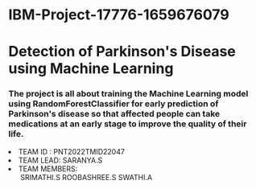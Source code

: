 # IBM-Project-17776-1659676079

# Detection of Parkinson's Disease using Machine Learning

### The project is all about training the Machine Learning model using RandomForestClassifier for early prediction of Parkinson's disease so that affected people can take medications at an early stage to improve the quality of their life.

<li>TEAM ID : PNT2022TMID22047
<li>TEAM LEAD: SARANYA.S
<li>TEAM MEMBERS:
       <ul>SRIMATHI.S
           ROOBASHREE.S
           SWATHI.A

